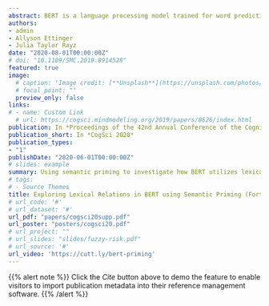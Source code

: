```yaml
---
abstract: BERT is a language processing model trained for word prediction in context, which has shown impressive performance in natural language processing tasks. However, the principles underlying BERT's use of linguistic cues present in context are yet to be fully understood. In this work, we develop tests informed by the semantic priming paradigm to investigate BERT's handling of lexical relations to complete a cloze task (Taylor, 1953). We define priming to be an increase in BERT's expectation for a target word (pilot), in a context (e.g., I want to be a ___), when the context is prepended by a related word (airplane) as opposed to an unrelated one (table). We explore BERT's priming behavior under various predictive constraints placed on the blank, and find that BERT is sensitive to lexical priming effects only under minimal constraint from the input context. This pattern was found to be consistent across diverse lexical relations.
authors:
- admin 
- Allyson Ettinger
- Julia Taylor Rayz
date: "2020-08-01T00:00:00Z"
# doi: "10.1109/SMC.2019.8914528"
featured: true
image:
  # caption: 'Image credit: [**Unsplash**](https://unsplash.com/photos/pLCdAaMFLTE)'
  # focal_point: ""
  preview_only: false
links:
# - name: Custom Link
  # url: https://cogsci.mindmodeling.org/2019/papers/0626/index.html
publication: In *Proceedings of the 42nd Annual Conference of the Cognitive Science Society*
publication_short: In *CogSci 2020*
publication_types:
- "1"
publishDate: "2020-06-01T00:00:00Z"
# slides: example
summary: Using semantic priming to investigate how BERT utilizes lexical relations to inform word probabilities in context.
# tags:
# - Source Themes
title: Exploring Lexical Relations in BERT using Semantic Priming (Forthcoming)
# url_code: '#'
# url_dataset: '#'
url_pdf: "papers/cogsci20supp.pdf"
url_poster: "posters/cogsci20.pdf"
# url_project: ""
# url_slides: "slides/fuzzy-risk.pdf"
# url_source: '#'
url_video: 'https://cutt.ly/bert-priming'
---
```


{{% alert note %}}
Click the *Cite* button above to demo the feature to enable visitors to import publication metadata into their reference management software.
{{% /alert %}}

